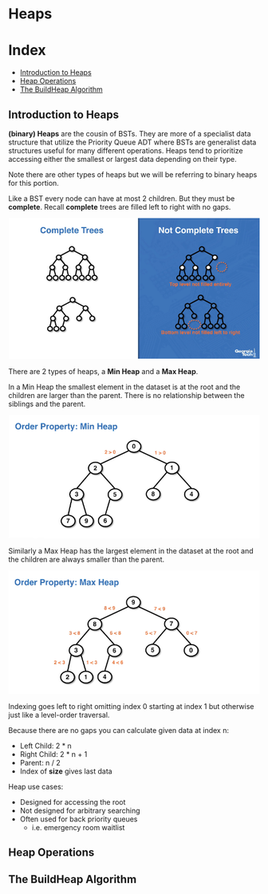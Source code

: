 # Heaps

# Index
- [Introduction to Heaps](#introduction-to-heaps)
- [Heap Operations](#heap-operations)
- [The BuildHeap Algorithm](#the-buildheap-algorithm)

## Introduction to Heaps

**(binary) Heaps** are the cousin of BSTs. They are more of a specialist data structure that utilize the Priority Queue ADT where BSTs are generalist data structures useful for many different operations. Heaps tend to prioritize accessing either the smallest or largest data depending on their type.

Note there are other types of heaps but we will be referring to binary heaps for this portion.

Like a BST every node can have at most 2 children. But they must be **complete**. Recall **complete** trees are filled left to right with no gaps. 

![](/Binary%20Trees,%20Heaps,%20Skiplists%20and%20HashMaps/6_heaps/images/HeapComplete.png)

There are 2 types of heaps, a **Min Heap** and a **Max Heap**.

In a Min Heap the smallest element in the dataset is at the root and the children are larger than the parent. There is no relationship between the siblings and the parent.

![](/Binary%20Trees,%20Heaps,%20Skiplists%20and%20HashMaps/6_heaps/images/MinHeap.png)

Similarly a Max Heap has the largest element in the dataset at the root and the children are always smaller than the parent.

![](/Binary%20Trees,%20Heaps,%20Skiplists%20and%20HashMaps/6_heaps/images/MaxHeap.png)

Indexing goes left to right omitting index 0 starting at index 1 but otherwise just like a level-order traversal.

Because there are no gaps you can calculate given data at index n:
- Left Child: 2 * n
- Right Child: 2 * n + 1
- Parent: n / 2
- Index of **size** gives last data

Heap use cases:
- Designed for accessing the root
- Not designed for arbitrary searching
- Often used for back priority queues
    - i.e. emergency room waitlist


## Heap Operations

## The BuildHeap Algorithm

